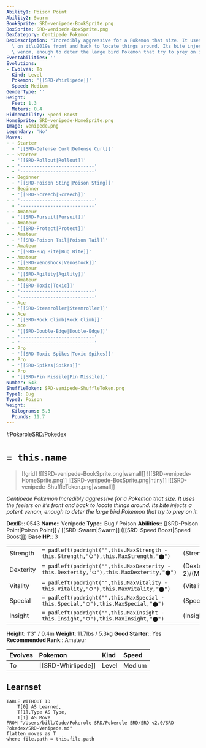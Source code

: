 ```yaml
---
Ability1: Poison Point
Ability2: Swarm
BookSprite: SRD-venipede-BookSprite.png
BoxSprite: SRD-venipede-BoxSprite.png
DexCategory: Centipede Pokemon
DexDescription: "Incredibly aggressive for a Pokemon that size. It uses the feelers\
  \ on it\u2019s front and back to locate things around. Its bite injects a potent\
  \ venom, enough to deter the large bird Pokemon that try to prey on it."
EventAbilities: ''
Evolutions:
- Evolves: To
  Kind: Level
  Pokemon: '[[SRD-Whirlipede]]'
  Speed: Medium
GenderType: ''
Height:
  Feet: 1.3
  Meters: 0.4
HiddenAbility: Speed Boost
HomeSprite: SRD-venipede-HomeSprite.png
Image: venipede.png
Legendary: 'No'
Moves:
- - Starter
  - '[[SRD-Defense Curl|Defense Curl]]'
- - Starter
  - '[[SRD-Rollout|Rollout]]'
- - '---------------------------'
  - '---------------------------'
- - Beginner
  - '[[SRD-Poison Sting|Poison Sting]]'
- - Beginner
  - '[[SRD-Screech|Screech]]'
- - '---------------------------'
  - '---------------------------'
- - Amateur
  - '[[SRD-Pursuit|Pursuit]]'
- - Amateur
  - '[[SRD-Protect|Protect]]'
- - Amateur
  - '[[SRD-Poison Tail|Poison Tail]]'
- - Amateur
  - '[[SRD-Bug Bite|Bug Bite]]'
- - Amateur
  - '[[SRD-Venoshock|Venoshock]]'
- - Amateur
  - '[[SRD-Agility|Agility]]'
- - Amateur
  - '[[SRD-Toxic|Toxic]]'
- - '---------------------------'
  - '---------------------------'
- - Ace
  - '[[SRD-Steamroller|Steamroller]]'
- - Ace
  - '[[SRD-Rock Climb|Rock Climb]]'
- - Ace
  - '[[SRD-Double-Edge|Double-Edge]]'
- - '---------------------------'
  - '---------------------------'
- - Pro
  - '[[SRD-Toxic Spikes|Toxic Spikes]]'
- - Pro
  - '[[SRD-Spikes|Spikes]]'
- - Pro
  - '[[SRD-Pin Missile|Pin Missile]]'
Number: 543
ShuffleToken: SRD-venipede-ShuffleToken.png
Type1: Bug
Type2: Poison
Weight:
  Kilograms: 5.3
  Pounds: 11.7
---
```


#PokeroleSRD/Pokedex

# `= this.name`

> [!grid]
> ![[SRD-venipede-BookSprite.png|wsmall]]
> ![[SRD-venipede-HomeSprite.png]]
> ![[SRD-venipede-BoxSprite.png|htiny]]
> ![[SRD-venipede-ShuffleToken.png|wsmall]]


*Centipede Pokemon*
*Incredibly aggressive for a Pokemon that size. It uses the feelers on it’s front and back to locate things around. Its bite injects a potent venom, enough to deter the large bird Pokemon that try to prey on it.*

**DexID**:: 0543
**Name**:: Venipede
**Type**:: Bug / Poison
**Abilities**:: [[SRD-Poison Point|Poison Point]] / [[SRD-Swarm|Swarm]] ([[SRD-Speed Boost|Speed Boost]])
**Base HP**:: 3

|           |                                                                                        |                                          |
| --------- | -------------------------------------------------------------------------------------- | ---------------------------------------- |
| Strength  | `= padleft(padright("",this.MaxStrength - this.Strength,"⭘"),this.MaxStrength,"⬤")`    | (Strength::2)/(MaxStrength::4)   |
| Dexterity | `= padleft(padright("",this.MaxDexterity - this.Dexterity,"⭘"),this.MaxDexterity,"⬤")` | (Dexterity:: 2)/(MaxDexterity::4) |
| Vitality  | `= padleft(padright("",this.MaxVitality - this.Vitality,"⭘"),this.MaxVitality,"⬤")`    | (Vitality::2)/(MaxVitality::4)   |
| Special   | `= padleft(padright("",this.MaxSpecial - this.Special,"⭘"),this.MaxSpecial,"⬤")`       | (Special::1)/(MaxSpecial::3)     |
| Insight   | `= padleft(padright("",this.MaxInsight - this.Insight,"⭘"),this.MaxInsight,"⬤")`       | (Insight::1)/(MaxInsight::3)     |

**Height**: 1'3" / 0.4m
**Weight**: 11.7lbs / 5.3kg
**Good Starter**:: Yes
**Recommended Rank**:: Amateur

| Evolves   | Pokemon            | Kind   | Speed   |
|:----------|:-------------------|:-------|:--------|
| To        | [[SRD-Whirlipede]] | Level  | Medium  |

## Learnset

```dataview
TABLE WITHOUT ID
    T[0] AS Learned,
    T[1].Type AS Type,
    T[1] AS Move
FROM "/Users/bill/Code/Pokerole SRD/Pokerole SRD/SRD v2.0/SRD-Pokedex/SRD-Venipede.md"
flatten moves as T
where file.path = this.file.path
```
